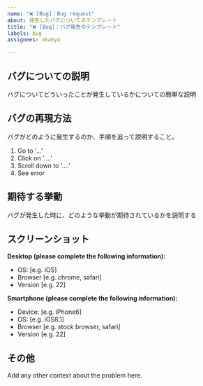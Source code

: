 ```yaml
---
name: "❌ [Bug]：Bug request"
about: 発生したバグについてのテンプレート
title: "❌ [Bug]：バグ報告のテンプレート"
labels: bug
assignees: okakyo

---
```


## バグについての説明
バグについてどういったことが発生しているかについての簡単な説明

## バグの再現方法
バグがどのように発生するのか、手順を追って説明すること。

1. Go to '...'
2. Click on '....'
3. Scroll down to '....'
4. See error

## 期待する挙動
バグが発生した時に、どのような挙動が期待されているかを説明する

## スクリーンショット

**Desktop (please complete the following information):**
 - OS: [e.g. iOS]
 - Browser [e.g. chrome, safari]
 - Version [e.g. 22]

**Smartphone (please complete the following information):**
 - Device: [e.g. iPhone6]
 - OS: [e.g. iOS8.1]
 - Browser [e.g. stock browser, safari]
 - Version [e.g. 22]

## その他
Add any other context about the problem here.
